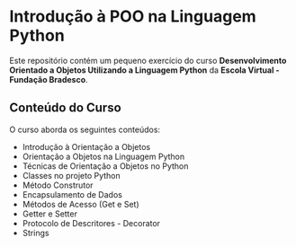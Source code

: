 # Introdução à POO na Linguagem Python

Este repositório contém um pequeno exercício do curso **Desenvolvimento Orientado a Objetos Utilizando a Linguagem Python** da **Escola Virtual - Fundação Bradesco**. 

## Conteúdo do Curso

O curso aborda os seguintes conteúdos:

- Introdução à Orientação a Objetos
- Orientação a Objetos na Linguagem Python
- Técnicas de Orientação a Objetos no Python
- Classes no projeto Python
- Método Construtor
- Encapsulamento de Dados
- Métodos de Acesso (Get e Set)
- Getter e Setter
- Protocolo de Descritores - Decorator
- Strings
